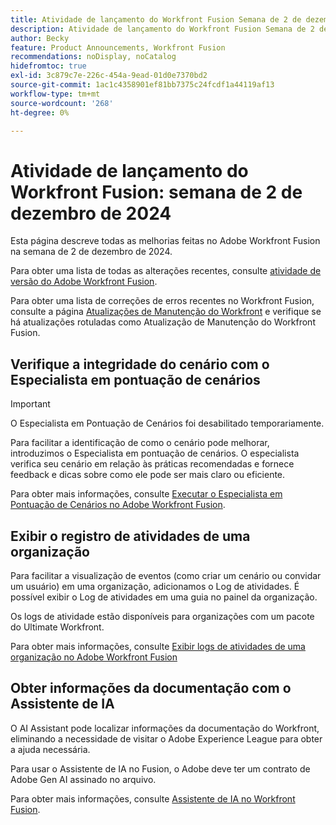 ```yaml
---
title: Atividade de lançamento do Workfront Fusion Semana de 2 de dezembro de 2024
description: Atividade de lançamento do Workfront Fusion Semana de 2 de dezembro de 2024
author: Becky
feature: Product Announcements, Workfront Fusion
recommendations: noDisplay, noCatalog
hidefromtoc: true
exl-id: 3c879c7e-226c-454a-9ead-01d0e7370bd2
source-git-commit: 1ac1c4358901ef81bb7375c24fcdf1a44119af13
workflow-type: tm+mt
source-wordcount: '268'
ht-degree: 0%

---
```


# Atividade de lançamento do Workfront Fusion: semana de 2 de dezembro de 2024

Esta página descreve todas as melhorias feitas no Adobe Workfront Fusion na semana de 2 de dezembro de 2024.

Para obter uma lista de todas as alterações recentes, consulte [atividade de versão do Adobe Workfront Fusion](/help/workfront-fusion/fusion-product-releases/fusion-release-activity.md).

Para obter uma lista de correções de erros recentes no Workfront Fusion, consulte a página [Atualizações de Manutenção do Workfront](https://experienceleague.adobe.com/docs/workfront-known-issues/releases/current-updates.html?lang=pt-BR) e verifique se há atualizações rotuladas como Atualização de Manutenção do Workfront Fusion.

## Verifique a integridade do cenário com o Especialista em pontuação de cenários

>[!IMPORTANT]
>
>O Especialista em Pontuação de Cenários foi desabilitado temporariamente.

Para facilitar a identificação de como o cenário pode melhorar, introduzimos o Especialista em pontuação de cenários. O especialista verifica seu cenário em relação às práticas recomendadas e fornece feedback e dicas sobre como ele pode ser mais claro ou eficiente.

Para obter mais informações, consulte [Executar o Especialista em Pontuação de Cenários no Adobe Workfront Fusion](/help/workfront-fusion/manage-scenarios/run-scenario-scoring.md).

## Exibir o registro de atividades de uma organização

Para facilitar a visualização de eventos (como criar um cenário ou convidar um usuário) em uma organização, adicionamos o Log de atividades. É possível exibir o Log de atividades em uma guia no painel da organização.

Os logs de atividade estão disponíveis para organizações com um pacote do Ultimate Workfront.

Para obter mais informações, consulte [Exibir logs de atividades de uma organização no Adobe Workfront Fusion](/help/workfront-fusion/set-up-and-manage-workfront-fusion/set-up-and-manage-orgs-and-teams/set-up-orgs-teams-and-users/view-activity-logs-for-an-org.md)

## Obter informações da documentação com o Assistente de IA

O AI Assistant pode localizar informações da documentação do Workfront, eliminando a necessidade de visitar o Adobe Experience League para obter a ajuda necessária.

Para usar o Assistente de IA no Fusion, o Adobe deve ter um contrato de Adobe Gen AI assinado no arquivo.

Para obter mais informações, consulte [Assistente de IA no Workfront Fusion](/help/workfront-fusion/manage-scenarios/fusion-ai-assistant.md).
